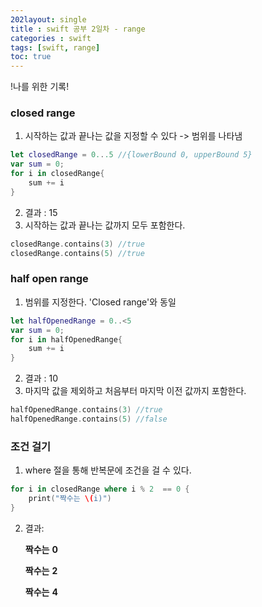```yaml
---
202layout: single
title : swift 공부 2일차 - range
categories : swift
tags: [swift, range]
toc: true
---
```


!나를 위한 기록!

### closed range

1. 시작하는 값과 끝나는 값을 지정할 수 있다 -> 범위를 나타냄

```swift
let closedRange = 0...5 //{lowerBound 0, upperBound 5}
var sum = 0;
for i in closedRange{
    sum += i
}
```

2. 결과 : 15 
2. 시작하는 값과 끝나는 값까지 모두 포함한다.

```swift
closedRange.contains(3) //true
closedRange.contains(5) //true
```



### half open range

1. 범위를 지정한다. 'Closed range'와 동일

```swift
let halfOpenedRange = 0..<5
var sum = 0;
for i in halfOpenedRange{
    sum += i
}
```

2. 결과 : 10
3. 마지막 값을 제외하고 처음부터 마지막 이전 값까지 포함한다. 

```swift
halfOpenedRange.contains(3) //true
halfOpenedRange.contains(5) //false
```



### 조건 걸기

1. where 절을 통해 반복문에 조건을 걸 수 있다.

```swift
for i in closedRange where i % 2  == 0 {
    print("짝수는 \(i)")
}
```

2. 결과: 

   **짝수는** **0**

   **짝수는** **2**

   **짝수는** **4**
